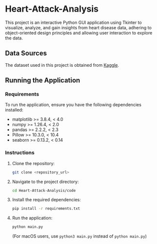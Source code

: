 # Heart-Attack-Analysis
This project is an interactive Python GUI application using Tkinter to visualize, analyze, and gain insights from heart disease data, adhering to object-oriented design principles and allowing user interaction to explore the data.

## Data Sources

The dataset used in this project is obtained from [Kaggle](https://www.kaggle.com/datasets/rashikrahmanpritom/heart-attack-analysis-prediction-dataset/data).

## Running the Application

### Requirements

To run the application, ensure you have the following dependencies installed:

- matplotlib >= 3.8.4, < 4.0
- numpy >= 1.26.4, < 2.0
- pandas >= 2.2.2, < 2.3
- Pillow >= 10.3.0, < 10.4
- seaborn >= 0.13.2, < 0.14

### Instructions

1. Clone the repository:

    ```bash
    git clone <repository_url>
    ```

2. Navigate to the project directory:

    ```bash
    cd Heart-Attack-Analysis/code
    ```

3. Install the required dependencies:

    ```bash
    pip install -r requirements.txt
    ```

4. Run the application:

    ```bash
    python main.py
    ```

    (For macOS users, use `python3 main.py` instead of `python main.py`)
